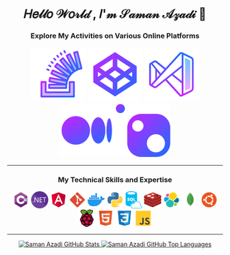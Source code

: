 <div align="center">

# 𝐻𝑒𝓁𝓁𝑜 𝒲𝑜𝓇𝓁𝒹 , 𝐼'𝓂 𝒮𝒶𝓂𝒶𝓃 𝒜𝓏𝒶𝒹𝒾 👋

### Explore My Activities on Various Online Platforms

[![Stack Overflow](./Icons/Gradient%20icons/stackoverflow.svg)](https://stackoverflow.com/users/13861561/saman-azadi)
[![CodePen](./Icons/Gradient%20icons/codepen.svg)](https://codepen.io/sam-sam-the-flexboxer/pens/popular)
[![marketplace](./Icons/Gradient%20icons/visualstudio.svg)](https://marketplace.visualstudio.com/publishers/SamanAzadi1996)
[![medium](./Icons/Gradient%20icons/medium.svg)](https://medium.com/@samanazadi1996)
[![nuget](./Icons/Gradient%20icons/nuget.svg)](https://www.nuget.org/profiles/SamanAzadi)

---
 
### My Technical Skills and Expertise

[<img async src="./Icons/csharp.svg" alt="C#" height="40">](https://github.com/samanazadi1996)
[<img async src="./Icons/dotnet.svg" alt="C#" height="40">](https://github.com/samanazadi1996)
[<img async src="./Icons/angular.svg" alt="C#" height="40">](https://github.com/samanazadi1996)
[<img async src="./Icons/git.svg" alt="C#" height="40">](https://github.com/samanazadi1996)
[<img async src="./Icons/docker.svg" alt="C#" height="40">](https://github.com/samanazadi1996)
[<img async src="./Icons/python.svg" alt="C#" height="40">](https://github.com/samanazadi1996)
[<img async src="./Icons/sql.svg" alt="C#" height="40">](https://github.com/samanazadi1996)
[<img async src="./Icons/redis.svg" alt="C#" height="40">](https://github.com/samanazadi1996)
[<img async src="./Icons/elk.svg" alt="C#" height="40">](https://github.com/samanazadi1996)
[<img async src="./Icons/mongo.svg" alt="C#" height="40">](https://github.com/samanazadi1996)
[<img async src="./Icons/ubuntu.svg" alt="C#" height="40">](https://github.com/samanazadi1996)
[<img async src="./Icons/raspberrypi.svg" alt="C#" height="40">](https://github.com/samanazadi1996)
[<img async src="./Icons/html.svg" alt="C#" height="40">](https://github.com/samanazadi1996)
[<img async src="./Icons/css.svg" alt="C#" height="40">](https://github.com/samanazadi1996)
[<img async src="./Icons/js.svg" alt="C#" height="40">](https://github.com/samanazadi1996)

---

<a href="https://github.com/samanazadi1996">
  <img height="180em" src="https://github-readme-stats.vercel.app/api?username=samanazadi1996&show_icons=true&theme=transparent&count_private=true" alt="Saman Azadi GitHub Stats" />
  <img height="180em" src="https://github-readme-stats.vercel.app/api/top-langs/?username=samanazadi1996&theme=transparent&layout=compact&v=1&exclude_repo=Sam.SchoolProjects" 
    alt="Saman Azadi GitHub Top Languages" />
</a>

</div>
